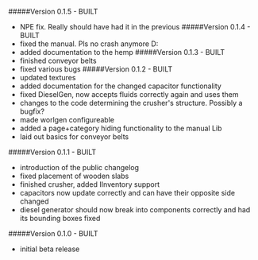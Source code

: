 #####Version 0.1.5 - BUILT
- NPE fix. Really should have had it in the previous
#####Version 0.1.4 - BUILT
- fixed the manual. Pls no crash anymore D:
- added documentation to the hemp
#####Version 0.1.3 - BUILT
- finished conveyor belts
- fixed various bugs
#####Version 0.1.2 - BUILT
- updated textures
- added documentation for the changed capacitor functionality
- fixed DieselGen, now accepts fluids correctly again and uses them
- changes to the code determining the crusher's structure. Possibly a bugfix?
- made worlgen configureable
- added a page+category hiding functionality to the manual Lib
- laid out basics for conveyor belts

#####Version 0.1.1 - BUILT
- introduction of the public changelog
- fixed placement of wooden slabs
- finished crusher, added IInventory support
- capacitors now update correctly and can have their opposite side changed
- diesel generator should now break into components correctly and had its bounding boxes fixed

#####Version 0.1.0 - BUILT
- initial beta release 